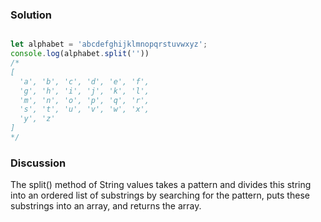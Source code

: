 ### Solution 
```JavaScript 

let alphabet = 'abcdefghijklmnopqrstuvwxyz';
console.log(alphabet.split(''))
/*
[
  'a', 'b', 'c', 'd', 'e', 'f',
  'g', 'h', 'i', 'j', 'k', 'l',
  'm', 'n', 'o', 'p', 'q', 'r',
  's', 't', 'u', 'v', 'w', 'x',
  'y', 'z'
]
*/
```
### Discussion 
The split() method of String values takes a pattern and divides this string into an ordered list of substrings by searching for the pattern, puts these substrings into an array, and returns the array.


